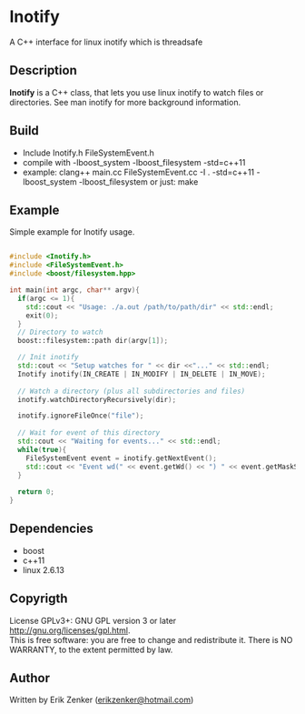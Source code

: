 Inotify 
=======
A C++ interface for linux inotify which is threadsafe

## Description ##
 __Inotify__ is a C++ class, that lets you use linux inotify to watch files or directories.
See man inotify for more background information.

## Build ##
   + Include Inotify.h FileSystemEvent.h
   + compile with -lboost_system -lboost_filesystem -std=c++11
   + example: clang++ main.cc FileSystemEvent.cc -I . -std=c++11 -lboost_system -lboost_filesystem
     or just: make

## Example ##
Simple example for Inotify usage.
```c++

#include <Inotify.h>
#include <FileSystemEvent.h>
#include <boost/filesystem.hpp>

int main(int argc, char** argv){
  if(argc <= 1){
    std::cout << "Usage: ./a.out /path/to/path/dir" << std::endl;
    exit(0);
  }
  // Directory to watch
  boost::filesystem::path dir(argv[1]);

  // Init inotify
  std::cout << "Setup watches for " << dir <<"..." << std::endl;
  Inotify inotify(IN_CREATE | IN_MODIFY | IN_DELETE | IN_MOVE);
  
  // Watch a directory (plus all subdirectories and files)
  inotify.watchDirectoryRecursively(dir);

  inotify.ignoreFileOnce("file");
  
  // Wait for event of this directory
  std::cout << "Waiting for events..." << std::endl;
  while(true){
    FileSystemEvent event = inotify.getNextEvent();
    std::cout << "Event wd(" << event.getWd() << ") " << event.getMaskString() << "for " << event.getPath() << " was triggered!" << std::endl;
  }
  
  return 0;
}


```
   
## Dependencies ##
 + boost
 + c++11
 + linux 2.6.13

## Copyrigth
License GPLv3+: GNU GPL version 3 or later <http://gnu.org/licenses/gpl.html>.  
This is free software: you are free to change and redistribute it.  There is NO WARRANTY, to the extent permitted by law.

## Author ##
Written by Erik Zenker (erikzenker@hotmail.com)
